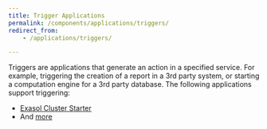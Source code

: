 ```yaml
---
title: Trigger Applications
permalink: /components/applications/triggers/
redirect_from:
    - /applications/triggers/

---
```



Triggers are applications that generate an action in a specified service. 
For example, triggering the creation of a report in a 3rd party system, or starting a computation engine for a 3rd party database.
The following applications support triggering: 

- [Exasol Cluster Starter](/components/applications/triggers/exasol-cluster-starter/)
- And [more](https://components.keboola.com/components)
